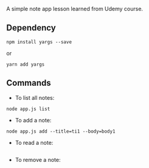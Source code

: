 A simple note app lesson learned from Udemy course.

## Dependency
```
npm install yargs --save
``` 
or 
```
yarn add yargs
```


## Commands
* To list all notes: 
```
node app.js list
```

* To add a note: 
```
node app.js add --title=ti1 --body=body1
```

* To read a note: 
```node app.js read --title=ti1
```

* To remove a note: 
```node app.js remove --title=ti1
```